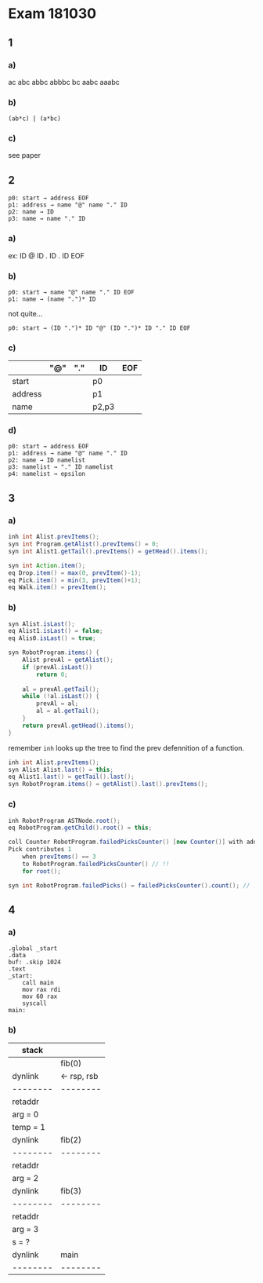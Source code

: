 # Exam 181030

## 1 

### a)

ac
abc
abbc
abbbc
bc
aabc
aaabc

### b)

`(ab*c) | (a*bc)`

### c)

see paper 

## 2

```
p0: start → address EOF 
p1: address → name "@" name "." ID 
p2: name → ID 
p3: name → name "." ID
```

### a)

ex: ID @ ID . ID . ID EOF

### b)

```
p0: start → name "@" name "." ID EOF 
p1: name → (name ".")* ID
```

not quite...

```
p0: start → (ID ".")* ID "@" (ID ".")* ID "." ID EOF 
```

### c) 

|         | "@" | "." | ID    | EOF |
| ------- | --- | --- | ----- | --- |
| start   |     |     | p0    |     |
| address |     |     | p1    |     |
| name    |     |     | p2,p3 |     |

### d)

```
p0: start → address EOF 
p1: address → name "@" name "." ID 
p2: name → ID namelist
p3: namelist → "." ID namelist
p4: namelist → epsilon
```

## 3

### a)

```java
inh int Alist.prevItems();
syn int Program.getAlist().prevItems() = 0;
syn int Alist1.getTail().prevItems() = getHead().items();

syn int Action.item();
eq Drop.item() = max(0, prevItem()-1);
eq Pick.item() = min(3, prevItem()+1);
eq Walk.item() = prevItem();
```

### b)

```java
syn Alist.isLast();
eq Alist1.isLast() = false;
eq Alis0.isLast() = true;

syn RobotProgram.items() {
    Alist prevAl = getAlist();
    if (prevAl.isLast()) 
        return 0;
    
    al = prevAl.getTail();
    while (!al.isLast()) {
        prevAl = al;
        al = al.getTail();        
    }
    return prevAl.getHead().items(); 
}
```

remember `inh` looks up the tree to find the prev defennition of a function.

```java
inh int Alist.prevItems();
syn Alist Alist.last() = this;
eq Alist1.last() = getTail().last();
syn RobotProgram.items() = getAlist().last().prevItems();
```

### c)

```java
inh RobotProgram ASTNode.root();
eq RobotProgram.getChild().root() = this; 

coll Counter RobotProgram.failedPicksCounter() [new Counter()] with add; // !! 
Pick contributes 1
    when prevItems() == 3
    to RobotProgram.failedPicksCounter() // !!
    for root();

syn int RobotProgram.failedPicks() = failedPicksCounter().count(); // !!
```

## 4

### a)

```x86
.global _start 
.data 
buf: .skip 1024
.text
_start:
    call main
    mov rax rdi
    mov 60 rax
    syscall
main: 

```

### b)

| stack    |             |
| -------- | ----------- |
|          | fib(0)      |
| dynlink  | <- rsp, rsb |
| -------- | --------    |
| retaddr  |             |
| arg = 0  |             |
| temp = 1 |             |
| dynlink  | fib(2)      |
| -------- | --------    |
| retaddr  |             |
| arg = 2  |             |
| dynlink  | fib(3)      |
| -------- | --------    |
| retaddr  |             |
| arg = 3  |             |
| s = ?    |             |
| dynlink  | main        |
| -------- | --------    |